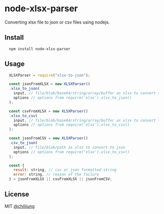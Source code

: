 # node-xlsx-parser

Converting xlsx file to json or csv files using nodejs. 

## Install

```
  npm install node-xlsx-parser
```

## Usage

```javascript
  XLSXParser = require("xlsx-to-json");

  const jsonFromXLSX = new XLSXParser()
  .xlsx_to_json(
    input, // file/blob/base64/string/array/buffer as xlsx to convert to json
    options // options from require('xlsx').xlsx_to_json()
  );

  const csvFromXLSX = new XLSXParser()
  .xlsx_to_csv(
    input, // file/blob/base64/string/array/buffer as xlsx to convert to json
    options // options from require('xlsx').xlsx_to_csv()
  );

  const jsonFromCSV = new XLSXParser()
  .csv_to_json(
    input, // file/blob/path as xlsx to convert to json
    options // options from require('xlsx').xlsx_to_csv()
  );

  const {
    result: string, // csv or json formatted string
    error: string, // reason of the failure
  } = jsonFromXLSX || csvFromXLSX || jsonFromCSV;
```

## License

MIT [@chilijung](http://github.com/chilijung)


